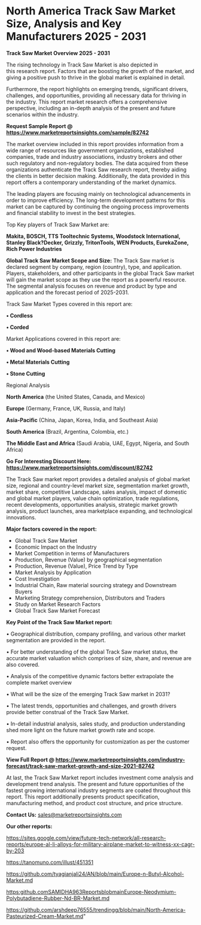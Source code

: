 # North America Track Saw Market Size, Analysis and Key Manufacturers 2025 - 2031

<Strong> Track Saw Market Overview 2025 - 2031</strong>

The rising technology in Track Saw Market is also depicted in this research report. Factors that are boosting the growth of the market, and giving a positive push to thrive in the global market is explained in detail.

Furthermore, the report highlights on emerging trends, significant drivers, challenges, and opportunities, providing all necessary data for thriving in the industry. This report market research offers a comprehensive perspective, including an in-depth analysis of the present and future scenarios within the industry.

<strong>Request Sample Report @ <a href=https://www.marketreportsinsights.com/sample/82742>https://www.marketreportsinsights.com/sample/82742</a></strong>

The market overview included in this report provides information from a wide range of resources like government organizations, established companies, trade and industry associations, industry brokers and other such regulatory and non-regulatory bodies. The data acquired from these organizations authenticate the Track Saw research report, thereby aiding the clients in better decision making. Additionally, the data provided in this report offers a contemporary understanding of the market dynamics.

The leading players are focusing mainly on technological advancements in order to improve efficiency. The long-term development patterns for this market can be captured by continuing the ongoing process improvements and financial stability to invest in the best strategies.

Top Key players of Track Saw Market are:

<strong>Makita, BOSCH, TTS Tooltechnic Systems, Woodstock International, Stanley Black?Decker, Grizzly, TritonTools, WEN Products, EurekaZone, Rich Power Industries</strong>

<strong><b>Global Track Saw Market Scope and Size:</b></strong>
The Track Saw market is declared segment by company, region (country), type, and application. Players, stakeholders, and other participants in the global Track Saw market will gain the market scope as they use the report as a powerful resource. The segmental analysis focuses on revenue and product by type and application and the forecast period of 2025-2031.

Track Saw Market Types covered in this report are:

<strong>• Cordless

• Corded</strong>

Market Applications covered in this report are:

<strong>• Wood and Wood-based Materials Cutting

• Metal Materials Cutting

• Stone Cutting</strong> 

Regional Analysis

<strong>North America</strong> (the United States, Canada, and Mexico)

<strong>Europe</strong> (Germany, France, UK, Russia, and Italy)

<strong>Asia-Pacific</strong> (China, Japan, Korea, India, and Southeast Asia)

<strong>South America</strong> (Brazil, Argentina, Colombia, etc.)

<strong>The Middle East and Africa</strong> (Saudi Arabia, UAE, Egypt, Nigeria, and South Africa)

<strong>Go For Interesting Discount Here: <a href=https://www.marketreportsinsights.com/discount/82742>https://www.marketreportsinsights.com/discount/82742</a></strong>

The Track Saw market report provides a detailed analysis of global market size, regional and country-level market size, segmentation market growth, market share, competitive Landscape, sales analysis, impact of domestic and global market players, value chain optimization, trade regulations, recent developments, opportunities analysis, strategic market growth analysis, product launches, area marketplace expanding, and technological innovations.

<strong><b>Major factors covered in the report:</b></strong>
<ul>
  <li>Global Track Saw Market </li>
  <li>Economic Impact on the Industry</li>
  <li>Market Competition in terms of Manufacturers</li>
  <li>Production, Revenue (Value) by geographical segmentation</li>
  <li>Production, Revenue (Value), Price Trend by Type</li>
  <li>Market Analysis by Application</li>
  <li>Cost Investigation</li>
  <li>Industrial Chain, Raw material sourcing strategy and Downstream Buyers</li>
  <li>Marketing Strategy comprehension, Distributors and Traders</li>
  <li>Study on Market Research Factors</li>
  <li>Global Track Saw Market Forecast</li>
</ul>

<strong><b>Key Point of the Track Saw Market report:</b></strong>

• Geographical distribution, company profiling, and various other market segmentation are provided in the report.

• For better understanding of the global Track Saw market status, the accurate market valuation which comprises of size, share, and revenue are also covered.

• Analysis of the competitive dynamic factors better extrapolate the complete market overview

• What will be the size of the emerging Track Saw market in 2031?

• The latest trends, opportunities and challenges, and growth drivers provide better construal of the Track Saw Market.

• In-detail industrial analysis, sales study, and production understanding shed more light on the future market growth rate and scope.

• Report also offers the opportunity for customization as per the customer request.

<strong><b>View Full Report @ <a href=https://www.marketreportsinsights.com/industry-forecast/track-saw-market-growth-and-size-2021-82742>https://www.marketreportsinsights.com/industry-forecast/track-saw-market-growth-and-size-2021-82742</a></b></strong>


At last, the Track Saw Market report includes investment come analysis and development trend analysis. The present and future opportunities of the fastest growing international industry segments are coated throughout this report. This report additionally presents product specification, manufacturing method, and product cost structure, and price structure.

<strong>Contact Us:</strong>
sales@marketreportsinsights.com

<strong>Our other reports:</strong>

<a href=https://sites.google.com/view/future-tech-network/all-research-reports/europe-al-li-alloys-for-military-airplane-market-to-witness-xx-cagr-by-203>https://sites.google.com/view/future-tech-network/all-research-reports/europe-al-li-alloys-for-military-airplane-market-to-witness-xx-cagr-by-203</a>

<a href=https://tanomuno.com/illust/451351>https://tanomuno.com/illust/451351</a>

<a href=https://github.com/tyagianjali24/AN/blob/main/Europe-n-Butyl-Alcohol-Market.md>https://github.com/tyagianjali24/AN/blob/main/Europe-n-Butyl-Alcohol-Market.md</a>

<a href=https:github.comSAMIDHA963ReportsblobmainEurope-Neodymium-Polybutadiene-Rubber-Nd-BR-Market.md>https:github.comSAMIDHA963ReportsblobmainEurope-Neodymium-Polybutadiene-Rubber-Nd-BR-Market.md</a>

<a href=https://github.com/arshdeep76555/trendingg/blob/main/North-America-Pasteurized-Cream-Market.md>https://github.com/arshdeep76555/trendingg/blob/main/North-America-Pasteurized-Cream-Market.md</a>"
